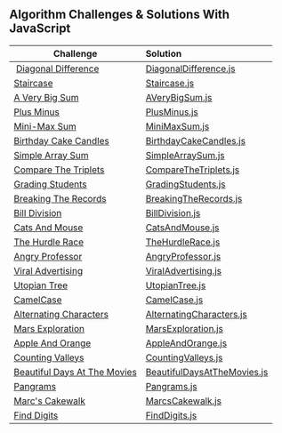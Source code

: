 ## Algorithm Challenges & Solutions With JavaScript

| Challenge                                                                                                                  | Solution
|----------------------------------------------------------------------------------------------------------------------------|:-------------------------------------------------------------------------------------|
| [Diagonal Difference](https://www.hackerrank.com/challenges/diagonal-difference/problem?isFullScreen=true)                 | [DiagonalDifference.js](./ChallengeSolutions/DiagonalDifference.js)                  |
| [Staircase](https://www.hackerrank.com/challenges/staircase/problem?isFullScreen=true)                                     | [Staircase.js](./ChallengeSolutions/Staircase.js)                                    |
| [A Very Big Sum](https://www.hackerrank.com/challenges/a-very-big-sum/problem?isFullScreen=true)                           | [AVeryBigSum.js](./ChallengeSolutions/AVeryBigSum.js)                                |
| [Plus Minus](https://www.hackerrank.com/challenges/plus-minus/problem?isFullScreen=true)                                   | [PlusMinus.js](./ChallengeSolutions/PlusMinus.js)                                    |
| [Mini-Max Sum](https://www.hackerrank.com/challenges/mini-max-sum/problem?isFullScreen=true)                               | [MiniMaxSum.js](./ChallengeSolutions/MiniMaxSum.js)                                  |
| [Birthday Cake Candles](https://www.hackerrank.com/challenges/birthday-cake-candles/problem?isFullScreen=true)             | [BirthdayCakeCandles.js](./ChallengeSolutions/BirthdayCakeCandles.js)                |
| [Simple Array Sum](https://www.hackerrank.com/challenges/simple-array-sum/problem?isFullScreen=true)                       | [SimpleArraySum.js](./ChallengeSolutions/SimpleArraySum.js)                          |
| [Compare The Triplets](https://www.hackerrank.com/challenges/compare-the-triplets/problem?isFullScreen=true)               | [CompareTheTriplets.js](./ChallengeSolutions/CompareTheTriplets.js)                  |
| [Grading Students](https://www.hackerrank.com/challenges/grading/problem?isFullScreen=true)                                | [GradingStudents.js](./ChallengeSolutions/GradingStudents.js)                        |
| [Breaking The Records](https://www.hackerrank.com/challenges/breaking-best-and-worst-records/problem?isFullScreen=true)    | [BreakingTheRecords.js](./ChallengeSolutions/BreakingTheRecords.js)                  |
| [Bill Division](https://www.hackerrank.com/challenges/bon-appetit/problem?isFullScreen=true)                               | [BillDivision.js](./ChallengeSolutions/BillDivision.js)                              |
| [Cats And Mouse](https://www.hackerrank.com/challenges/cats-and-a-mouse/problem?isFullScreen=true)                         | [CatsAndMouse.js](./ChallengeSolutions/CatsAndMouse.js)                              |
| [The Hurdle Race](https://www.hackerrank.com/challenges/the-hurdle-race/problem?isFullScreen=true)                         | [TheHurdleRace.js](./ChallengeSolutions/TheHurdleRace.js)                            |
| [Angry Professor](https://www.hackerrank.com/challenges/angry-professor/problem?isFullScreen=true)                         | [AngryProfessor.js](./ChallengeSolutions/AngryProfessor.js)                          |
| [Viral Advertising](https://www.hackerrank.com/challenges/strange-advertising/problem?isFullScreen=true)                   | [ViralAdvertising.js](./ChallengeSolutions/ViralAdvertising.js)                      |
| [Utopian Tree](https://www.hackerrank.com/challenges/utopian-tree/problem?isFullScreen=true)                               | [UtopianTree.js](./ChallengeSolutions/UtopianTree.js)                                |
| [CamelCase](https://www.hackerrank.com/challenges/camelcase/problem?isFullScreen=true)                                     | [CamelCase.js](./ChallengeSolutions/CamelCase.js)                                    |
| [Alternating Characters](https://www.hackerrank.com/challenges/alternating-characters/problem?isFullScreen=true)           | [AlternatingCharacters.js](./ChallengeSolutions/AlternatingCharacters.js)            |
| [Mars Exploration](https://www.hackerrank.com/challenges/mars-exploration/problem?isFullScreen=true)                       | [MarsExploration.js](./ChallengeSolutions/MarsExploration.js)                        |
| [Apple And Orange](https://www.hackerrank.com/challenges/apple-and-orange/problem?isFullScreen=true)                       | [AppleAndOrange.js](./ChallengeSolutions/AppleAndOrange.js)                          |
| [Counting Valleys](https://www.hackerrank.com/challenges/counting-valleys/problem?isFullScreen=true)                       | [CountingValleys.js](./ChallengeSolutions/CountingValleys.js)                        |
| [Beautiful Days At The Movies](https://www.hackerrank.com/challenges/beautiful-days-at-the-movies/problem)                 | [BeautifulDaysAtTheMovies.js](./ChallengeSolutions/BeautifulDaysAtTheMovies.js)      |
| [Pangrams](https://www.hackerrank.com/challenges/pangrams/problem?isFullScreen=true)                                       | [Pangrams.js](./ChallengeSolutions/Pangrams.js)                                      |
| [Marc's Cakewalk](https://www.hackerrank.com/challenges/marcs-cakewalk/problem?isFullScreen=true)                          | [MarcsCakewalk.js](./ChallengeSolutions/MarcsCakewalk.js)                            |
| [Find Digits](https://www.hackerrank.com/challenges/find-digits/problem?isFullScreen=true)                                 | [FindDigits.js](./ChallengeSolutions/FindDigits.js)                                  |